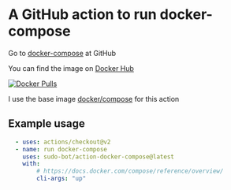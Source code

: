# A GitHub action to run docker-compose

Go to [docker-compose](https://github.com/koalaman/docker-compose#readme) at GitHub

You can find the image on [Docker Hub](https://hub.docker.com/r/botsudo/action-docker-compose)

[![Docker Pulls](https://img.shields.io/docker/pulls/botsudo/action-docker-compose.svg)](https://hub.docker.com/r/botsudo/action-docker-compose)

I use the base image [docker/compose](https://hub.docker.com/r/docker/compose) for this action

## Example usage

```yml
  - uses: actions/checkout@v2
  - name: run docker-compose
    uses: sudo-bot/action-docker-compose@latest
    with:
        # https://docs.docker.com/compose/reference/overview/
        cli-args: "up"
```
